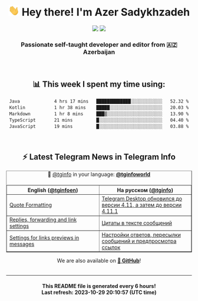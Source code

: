 <div align="center">
	<div>
		<h1>
      <img src="./assets/hi.gif" width="30px"> Hey there! I'm Azer Sadykhzadeh
    </h1>
    <img height="18" src="https://komarev.com/ghpvc/?username=sadykhzadeh&label=Views&color=2081c1&style=flat-square" />
		<a href="https://wakatime.com/Azer"> <img height="18" src="https://wakatime.com/badge/user/f80ae27a-c328-426f-a381-bc84136e2dd6.svg" /> </a>
    <h3>
      Passionate self-taught developer and editor from 🇦🇿 Azerbaijan
    </h3>
  </div>
  <br>

<h2>📊 This week I spent my time using:</h2>

<!--START_SECTION:waka-->

```txt
Java             4 hrs 17 mins   █████████████░░░░░░░░░░░░   52.32 %
Kotlin           1 hr 38 mins    █████░░░░░░░░░░░░░░░░░░░░   20.03 %
Markdown         1 hr 8 mins     ███▒░░░░░░░░░░░░░░░░░░░░░   13.90 %
TypeScript       21 mins         █░░░░░░░░░░░░░░░░░░░░░░░░   04.40 %
JavaScript       19 mins         █░░░░░░░░░░░░░░░░░░░░░░░░   03.88 %
```

<!--END_SECTION:waka-->

<br>

<h2>⚡️ Latest Telegram News in Telegram Info</h2>
  <table border>
		<tr>
			<th width="50%">English (<a href="https://t.me/tginfoen">@tginfoen</a>)</th>
			<th>На русском (<a href="https://t.me/tginfo">@tginfo</a>)</th>
		</tr>
		<caption>🚩 <a href="https://t.me/tginfo">@tginfo</a> in your language: <a href="https://t.me/tginfoworld"><b>@tginfoworld</b></a><caption/>
  <tr><td><a href="https://t.me/tginfoen/1765">Quote Formatting</a></td>
    <td><a href="https://t.me/tginfo/3815">Telegram Desktop обновился до версии 4.11, а затем до версии 4.11.1</a></td></tr><tr><td><a href="https://t.me/tginfoen/1764">Replies, forwarding and link settings </a></td>
    <td><a href="https://t.me/tginfo/3814">Цитаты в тексте сообщений</a></td></tr><tr><td><a href="https://t.me/tginfoen/1763">Settings for links previews in messages</a></td>
    <td><a href="https://t.me/tginfo/3813">Настройки ответов, пересылки сообщений и предпросмотра ссылок</a></td></tr>
</table>
We are also available on <a href="https://github.com/tginfo"><b>🐙 GitHub</b></a>!
</div>

<br>
<hr>
<h4 align="center">This README file is generated <b>every 6 hours</b>!</br>Last refresh: <b>2023-10-29 20:10:57 (UTC time)</b></h4>
